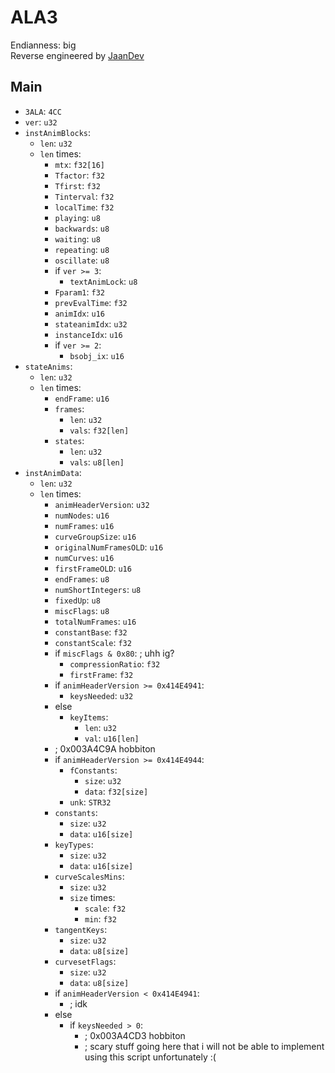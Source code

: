 # ALA3
Endianness: big  
Reverse engineered by [JaanDev](https://github.com/JaanDev)

## Main
* `3ALA`: `4CC`
* `ver`: `u32`
* `instAnimBlocks`:
    * `len`: `u32`
    * `len` times:
        * `mtx`: `f32[16]`
        * `Tfactor`: `f32`
        * `Tfirst`: `f32`
        * `Tinterval`: `f32`
        * `localTime`: `f32`
        * `playing`: `u8`
        * `backwards`: `u8`
        * `waiting`: `u8`
        * `repeating`: `u8`
        * `oscillate`: `u8`
        * if `ver >= 3`:
            * `textAnimLock`: `u8`
        * `Fparam1`: `f32`
        * `prevEvalTime`: `f32`
        * `animIdx`: `u16`
        * `stateanimIdx`: `u32`
        * `instanceIdx`: `u16`
        * if `ver >= 2`:
            * `bsobj_ix`: `u16`
* `stateAnims`:
    * `len`: `u32`
    * `len` times:
        * `endFrame`: `u16`
        * `frames`:
            * `len`: `u32`
            * `vals`: `f32[len]`
        * `states`:
            * `len`: `u32`
            * `vals`: `u8[len]`
* `instAnimData`:
    * `len`: `u32`
    * `len` times:
        * `animHeaderVersion`: `u32`
        * `numNodes`: `u16`
        * `numFrames`: `u16`
        * `curveGroupSize`: `u16`
        * `originalNumFramesOLD`: `u16`
        * `numCurves`: `u16`
        * `firstFrameOLD`: `u16`
        * `endFrames`: `u8`
        * `numShortIntegers`: `u8`
        * `fixedUp`: `u8`
        * `miscFlags`: `u8`
        * `totalNumFrames`: `u16`
        * `constantBase`: `f32`
        * `constantScale`: `f32`
        * if `miscFlags & 0x80`: ; uhh ig?
            * `compressionRatio`: `f32`
            * `firstFrame`: `f32`
        * if `animHeaderVersion >= 0x414E4941`:
            * `keysNeeded`: `u32`
        * else
            * `keyItems`:
                * `len`: `u32`
                * `val`: `u16[len]`
        * ; 0x003A4C9A hobbiton
        * if `animHeaderVersion >= 0x414E4944`:
            * `fConstants`:
                * `size`: `u32`
                * `data`: `f32[size]`
            * `unk`: `STR32`
        * `constants`:
            * `size`: `u32`
            * `data`: `u16[size]`
        * `keyTypes`:
            * `size`: `u32`
            * `data`: `u16[size]`
        * `curveScalesMins`:
            * `size`: `u32`
            * `size` times:
                * `scale`: `f32`
                * `min`: `f32`
        * `tangentKeys`:
            * `size`: `u32`
            * `data`: `u8[size]`
        * `curvesetFlags`:
            * `size`: `u32`
            * `data`: `u8[size]`
        * if `animHeaderVersion < 0x414E4941`:
            * ; idk
        * else
            * if `keysNeeded > 0`:
                * ; 0x003A4CD3 hobbiton
                * ; scary stuff going here that i will not be able to implement using this script unfortunately :(